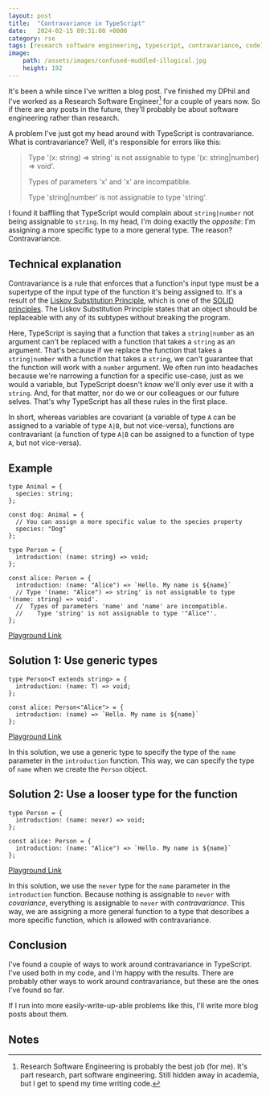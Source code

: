 ```yaml
---
layout: post
title:  "Contravariance in TypeScript"
date:   2024-02-15 09:31:00 +0000
category: rse
tags: [research software engineering, typescript, contravariance, code]
image: 
    path: /assets/images/confused-muddled-illogical.jpg
    height: 192
---
```


It's been a while since I've written a blog post. 
I've finished my DPhil and I've worked as a Research Software Engineer[^1] for a couple of years now.
So if there are any posts in the future, they'll probably be about software engineering rather than research.

A problem I've just got my head around with TypeScript is contravariance.
What is contravariance?
Well, it's responsible for errors like this: 

>Type '(x: string) => string' is not assignable to type '(x: string|number) => void'.
>
>  Types of parameters 'x' and 'x' are incompatible.
> 
>    Type 'string|number' is not assignable to type 'string'.

I found it baffling that TypeScript would complain about `string|number` not being assignable to `string`.
In my head, I'm doing exactly the _opposite_: I'm assigning a more specific type to a more general type.
The reason? Contravariance.

## Technical explanation

Contravariance is a rule that enforces that a function's input type must be a supertype of the input type of the function it's being assigned to.
It's a result of the [Liskov Substitution Principle](https://en.wikipedia.org/wiki/Liskov_substitution_principle), which is one of the [SOLID principles](https://en.wikipedia.org/wiki/SOLID).
The Liskov Substitution Principle states that an object should be replaceable with any of its subtypes without breaking the program.

Here, TypeScript is saying that a function that takes a `string|number` as an argument can't be replaced with a function that takes a `string` as an argument.
That's because if we replace the function that takes a `string|number` with a function that takes a `string`, we can't guarantee that the function will work with a `number` argument.
We often run into headaches because we're narrowing a function for a specific use-case, just as we would a variable, but TypeScript doesn't _know_ we'll only ever use it with a `string`.
And, for that matter, nor do we or our colleagues or our future selves.
That's why TypeScript has all these rules in the first place.

In short, whereas variables are covariant (a variable of type `A` can be assigned to a variable of type `A|B`, but not vice-versa),
functions are contravariant (a function of type `A|B` can be assigned to a function of type `A`, but not vice-versa).

## Example

```tsx
type Animal = {
  species: string;
};

const dog: Animal = {
  // You can assign a more specific value to the species property
  species: "Dog"
};

type Person = {
  introduction: (name: string) => void;
};

const alice: Person = {
  introduction: (name: "Alice") => `Hello. My name is ${name}`
  // Type '(name: "Alice") => string' is not assignable to type '(name: string) => void'.
  //  Types of parameters 'name' and 'name' are incompatible.
  //    Type 'string' is not assignable to type '"Alice"'.
};
```

[Playground Link](https://www.typescriptlang.org/play?#code/C4TwDgpgBAggdgSwLYEMA2UC8UDeBYAKCigGdIBjBCEgLlOACcE4BzAbkIF8ODDyB7OCWBQAJvxZ14ydFlyFiAekVQAmvwCuUcijhQUJEghZ6UUJPwbQyESgDME5KADd0G6MH5RgAC2sUqEigwBn5IBlAFUgDqOgAiABEJOK4eQlBIKAAFCAYSQTl8IihmRn5RDXJgBEE6AAo4FCQIOmEmVgBKLAA+F34EUR5uQj5BYX00Rxbs3Py9bCLiUtCKqpq4esbm+JhJ8gg4rsxegAMACQg0NH4AOigAWRAoLegEIIASHBfOE9TCIA)


## Solution 1: Use generic types

```tsx
type Person<T extends string> = {
  introduction: (name: T) => void;
};

const alice: Person<"Alice"> = {
  introduction: (name) => `Hello. My name is ${name}`
};
```

[Playground Link](https://www.typescriptlang.org/play?#code/C4TwDgpgBAggdgSwLYEMA2UC8UDeBYAKCigGdIBjBCEgLlOACcE4BzAbkIF8ODDyB7OCWBQAJvxZ14ydFlyFiAekVQAmvwCuUcijhQUJEghZ6UUJPwbQyESgDME5KADd0G6MH5RgAC2sUqEigwBn5IBlAFUgDqOgAiABEJOK4eQlBIKAAFCAYSQQAeABUoCAAPYAg4USDhJlYAPjl8IihmRn5RDXJgBEE6AAo4FCQIOiKASiwm534EUR5uQj5BYX00RzHs3Py4AriYDfIIOKbsFuJ20K6evrhB4dGpzCaAAwAJCDQ0fgA6KAAsiAoI9oAgggASHCgzivVKEIA)

In this solution, we use a generic type to specify the type of the `name` parameter in the `introduction` function.
This way, we can specify the type of `name` when we create the `Person` object.

## Solution 2: Use a looser type for the function

```tsx
type Person = {
  introduction: (name: never) => void;
};

const alice: Person = {
  introduction: (name: "Alice") => `Hello. My name is ${name}`
};
```
[Playground Link](https://www.typescriptlang.org/play?ssl=16&ssc=3&pln=9&pc=1#code/C4TwDgpgBAggdgSwLYEMA2UC8UDeBYAKCigGdIBjBCEgLlOACcE4BzAbkIF8ODDyB7OCWBQAJvxZ14ydFlyFiAekVQAmvwCuUcijhQUJEghZ6UUJPwbQyESgDME5KADd0G6MH5RgAC2sUqEigwBn5IBlAFUgDqOgAiABEJOK4eQlBIKAAFCAYSQTl8IihmRn5RDXJgBEE6AAo4FCQIOjgIZ1yASiwAPhd+BFEebkI+QWF9NEcW7Nz8vWwi4lLQiqqauHrG5viYKfIIOO7MPoADAAkINDR+ADooAFkQKG3oBCCAEhxXzlPUoA)

In this solution, we use the `never` type for the `name` parameter in the `introduction` function.
Because nothing is assignable to `never` with _covariance_, everything is assignable to `never` with _contravariance_.
This way, we are assigning a more general function to a type that describes a more specific function, which is allowed with contravariance.

## Conclusion

I've found a couple of ways to work around contravariance in TypeScript.
I've used both in my code, and I'm happy with the results.
There are probably other ways to work around contravariance, but these are the ones I've found so far.

If I run into more easily-write-up-able problems like this, I'll write more blog posts about them.

## Notes

[^1]: Research Software Engineering is probably the best job (for me). It's part research, part software engineering. Still hidden away in academia, but I get to spend my time writing code.
